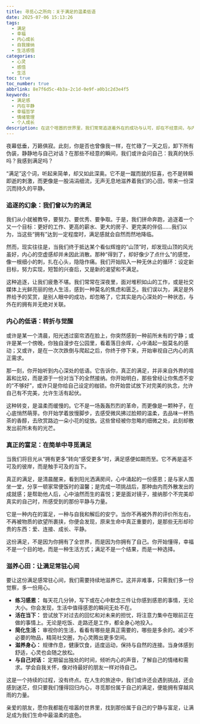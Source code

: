 ```yaml
---
title: 寻觅心之所向：关于满足的温柔低语
date: 2025-07-06 15:13:26
tags:
  - 满足
  - 幸福
  - 内心成长
  - 自我接纳
  - 生活感悟
categories:
  - 心灵
  - 感悟
  - 生活
toc: true
toc_number: true
abbrlink: 8e7f6d5c-4b3a-2c1d-0e9f-a0b1c2d3e4f5
keywords:
  - 满足感
  - 内在平静
  - 幸福哲学
  - 情绪管理
  - 个人成长
description: 在这个喧嚣的世界里，我们常常追逐着外在的成功与认可，却在不经意间，与内心深处的满足感擦肩而过。本文将带你一同探索，真正的满足并非源于拥有更多，而是来自一份对当下、对自我、对生命温柔的接纳与感恩。这是一场关于心灵回归的旅程，愿你在此找到那份久违的平静与富足。
---
```


夜幕低垂，万籁俱寂。此刻，你是否也曾像我一样，在忙碌了一天之后，卸下所有伪装，静静地与自己对话？在那些不经意的瞬间，我们或许会问自己：我真的快乐吗？我感到满足吗？

“满足”这个词，听起来简单，却又如此深奥。它不是一蹴而就的狂喜，也不是转瞬即逝的刺激，而更像是一股涓涓细流，无声无息地滋养着我们的心田，带来一份深沉而持久的平静。

### 追逐的幻象：我们曾以为的满足

我们从小就被教导，要努力、要优秀、要争取。于是，我们拼命奔跑，追逐着一个又一个目标：更好的工作、更高的薪水、更大的房子、更完美的伴侣……我们以为，当这些“拥有”达到一定程度时，满足感就会自然而然地降临。

然而，现实往往是，当我们终于抵达某个看似辉煌的“山顶”时，却发现山顶的风光虽好，内心的空虚感却并未因此消散。那种“得到了，却好像少了点什么”的感觉，像一根细小的刺，扎在心头，隐隐作痛。我们开始陷入一种无休止的循环：设定新目标，努力实现，短暂的兴奋后，又是新的渴望和不满足。

这种追逐，让我们疲惫不堪。我们常常在深夜里，面对堆积如山的工作，或是社交媒体上光鲜亮丽的他人生活，感到一种莫名的焦虑和匮乏。我们误以为，满足是外界给予的奖赏，是别人眼中的成功，却忽略了，它其实是内心深处的一种状态，与外在的拥有并无绝对关联。

### 内心的低语：转折与觉醒

或许是某一个清晨，阳光透过窗帘洒在脸上，你突然感到一种前所未有的宁静；或许是某一个傍晚，你独自漫步在公园里，看着落日余晖，心中涌起一股莫名的感动；又或许，是在一次次跌倒与爬起之后，你终于停下来，开始审视自己内心的真正需求。

那一刻，你开始听到内心深处的低语。它告诉你，真正的满足，并非来自外界的喧嚣和比较，而是源于一份对当下的全然接纳。你开始明白，那些曾经让你焦虑不安的“不够好”，或许只是你给自己设定的枷锁。你开始尝试放下对完美的执念，允许自己有不完美，允许生活有起伏。

这种转变，是温柔而缓慢的。它不是一场轰轰烈烈的革命，而更像是一颗种子，在心底悄然萌芽。你开始学着放慢脚步，去感受微风拂过脸颊的温柔，去品味一杯热茶的香醇，去欣赏路边一朵小花的绽放。这些曾经被你忽略的细微之处，此刻却散发出前所未有的光芒。

### 真正的富足：在简单中寻觅满足

当我们将目光从“拥有更多”转向“感受更多”时，满足感便如期而至。它不再是遥不可及的彼岸，而是触手可及的当下。

真正的满足，是清晨醒来，看到阳光洒满房间，心中涌起的一份感恩；是与家人围坐一堂，分享一顿家常便饭时的温馨；是完成一项挑战后，那种由内而外散发出的成就感；是帮助他人后，心中油然而生的喜悦；更是面对镜子，接纳那个不完美却真实的自己时，所感受到的那份平静与力量。

它是一种内在的富足，一种与自我和解后的安宁。当你不再被外界的评价所左右，不再被物质的欲望所裹挟，你便会发现，原来生命中真正重要的，是那些无形却珍贵的东西：爱、连接、成长、平静。

这份满足，不是因为你拥有了全世界，而是因为你拥有了自己。你开始懂得，幸福不是一个目的地，而是一种生活方式；满足不是一个结果，而是一种选择。

### 滋养心田：让满足常驻心间

要让这份满足感常驻心间，我们需要持续地滋养它。这并非难事，只需我们多一份觉察，多一份用心。

*   **练习感恩：** 每天花几分钟，写下或在心中默念三件让你感到感恩的事情，无论大小。你会发现，生活中值得感恩的瞬间无处不在。
*   **活在当下：** 尝试放下对过去的回忆和对未来的担忧，将注意力集中在眼前正在做的事情上。无论是吃饭、走路还是工作，都全身心地投入。
*   **简化生活：** 审视你的生活，看看有哪些是真正需要的，哪些是多余的。减少不必要的物品，精简社交圈，为心灵腾出更多空间。
*   **滋养身心：** 规律作息，健康饮食，适度运动，保持与自然的连接。当身体感到舒适，心灵也会随之放松。
*   **与自己对话：** 定期留出独处的时间，倾听内心的声音，了解自己的情绪和需求。学会自我关怀，像对待最好的朋友一样对待自己。

这是一个持续的过程，没有终点。在人生的旅途中，我们或许还会遇到挑战，还会感到迷茫，但只要我们懂得回归内心，寻觅那份属于自己的满足，便能拥有穿越风雨的力量。

亲爱的朋友，愿你我都能在喧嚣的世界里，找到那份属于自己的宁静与富足，让满足成为我们生命中最温柔的底色。